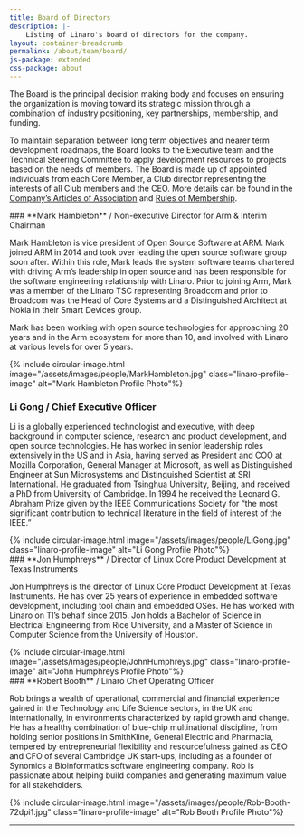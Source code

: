```yaml
---
title: Board of Directors
description: |-
    Listing of Linaro's board of directors for the company.
layout: container-breadcrumb
permalink: /about/team/board/
js-package: extended
css-package: about
---
```

The Board is the principal decision making body and focuses on ensuring the organization is moving toward its strategic mission through a combination of industry positioning, key partnerships, membership, and funding.

To maintain separation between long term objectives and nearer term development roadmaps, the Board looks to the Executive team and the Technical Steering Committee to apply development resources to projects based on the needs of members. The Board is made up of appointed individuals from each Core Member, a Club director representing the interests of all Club members and the CEO. More details can be found in the [Company’s Articles of Association](/assets/downloads/Linaro-Articles-of-Association-New-June-2010.pdf) and [Rules of Membership](/assets/downloads/Membership_Rules_of_Linaro_Limited_Effective_26th_July_20122.pdf).

<div class="container board_member no-padding">
<div class="col-sm-9 no-padding" markdown="1">
### **Mark Hambleton** / Non-executive Director for Arm & Interim Chairman

Mark Hambleton is vice president of Open Source Software at ARM. Mark joined ARM in 2014 and took over leading the open source software group soon after. Within this role, Mark leads the system software teams chartered with driving Arm’s leadership in open source and has been responsible for the software engineering relationship with Linaro. Prior to joining Arm, Mark was a member of the Linaro TSC representing Broadcom and prior to Broadcom was the Head of Core Systems and a Distinguished Architect at Nokia in their Smart Devices group.

Mark has been working with open source technologies for approaching 20 years and in the Arm ecosystem for more than 10, and involved with Linaro at various levels for over 5 years.

</div>
<div class="col-sm-3 text-center">
{% include circular-image.html image="/assets/images/people/MarkHambleton.jpg" class="linaro-profile-image" alt="Mark Hambleton Profile Photo"%}
</div>
</div>

<div class="container board_member no-padding">
<div class="col-sm-9 no-padding" markdown="1">

### **Li Gong** / Chief Executive Officer

Li is a globally experienced technologist and executive, with deep background in computer science, research and product development, and open source technologies. He has worked in senior leadership roles extensively in the US and in Asia, having served as President and COO at Mozilla Corporation, General Manager at Microsoft, as well as Distinguished Engineer at Sun Microsystems and Distinguished Scientist at SRI International. He graduated from Tsinghua University, Beijing, and received a PhD from University of Cambridge. In 1994 he received the Leonard G. Abraham Prize given by the IEEE Communications Society for “the most significant contribution to technical literature in the field of interest of the IEEE.”  

</div>
<div class="col-sm-3 text-center">
{% include circular-image.html image="/assets/images/people/LiGong.jpg" class="linaro-profile-image" alt="Li Gong Profile Photo"%}
</div>
</div>

<div class="container board_member no-padding">
<div class="col-sm-9 no-padding" markdown="1">
### **Jon Humphreys** / Director of Linux Core Product Development at Texas Instruments

Jon Humphreys is the director of Linux Core Product Development at Texas Instruments.  He has over 25 years of experience in embedded software development, including tool chain and embedded OSes.  He has worked with Linaro on TI’s behalf since 2015.  Jon holds a Bachelor of Science in Electrical Engineering from Rice University, and a Master of Science in Computer Science from the University of Houston.


</div>
<div class="col-sm-3 text-center">
{% include circular-image.html image="/assets/images/people/JohnHumphreys.jpg" class="linaro-profile-image" alt="John Humphreys Profile Photo"%}
</div>
</div>

<div class="container board_member no-padding">
<div class="col-sm-9 no-padding" markdown="1">
### **Robert Booth** / Linaro Chief Operating Officer

Rob brings a wealth of operational, commercial and financial experience
gained in the Technology and Life Science sectors, in the UK and
internationally, in environments characterized by rapid growth and change. He
has a healthy combination of blue-chip multinational discipline, from holding
senior positions in SmithKline, General Electric and Pharmacia, tempered by
entrepreneurial flexibility and resourcefulness gained as CEO and CFO of
several Cambridge UK start-ups, including as a founder of Synomics a
Bioinformatics software engineering company. Rob is passionate about helping
build companies and generating maximum value for all stakeholders.

</div>
<div class="col-sm-3 text-center">
{% include circular-image.html image="/assets/images/people/Rob-Booth-72dpi1.jpg" class="linaro-profile-image" alt="Rob Booth Profile Photo"%}
</div>
</div>

<hr/>
